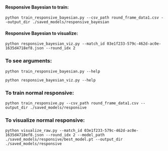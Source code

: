 #### Responsive Bayesian to train:
```
python train_responsive_bayesian.py --csv_path round_frame_data1.csv --output_dir ./saved_models/responsive_bayesian
```
#### Responsive Bayesian to visualize:

```
python responsive_bayesian_viz.py --match_id 03e1f233-579c-462d-ac0e-1635d4718ef8.json --round_idx 2
```

### To see arguments:
```
python train_responsive_bayesian.py --help
```
```
python responsive_bayesian_viz.py --help
```

### To train normal responsive:
```
python train_responsive.py --csv_path round_frame_data1.csv --output_dir ./saved_models/responsive
```

### To visualize normal responsive:
```
python visualize_raw.py --match_id 03e1f233-579c-462d-ac0e-1635d4718ef8.json --round_idx 2 --model_path ./saved_models/responsive/best_model.pt --output_dir ./saved_models/responsive
```